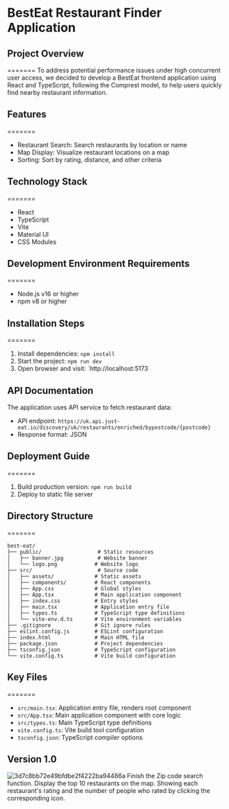 # BestEat Restaurant Finder Application

## Project Overview
=======
To address potential performance issues under high concurrent user access, we decided to develop a BestEat frontend application using React and TypeScript, following the Comprest model, to help users quickly find nearby restaurant information.

## Features
=======
- Restaurant Search: Search restaurants by location or name
- Map Display: Visualize restaurant locations on a map
- Sorting: Sort by rating, distance, and other criteria

## Technology Stack
=======
- React
- TypeScript
- Vite
- Material UI
- CSS Modules

## Development Environment Requirements
=======
- Node.js v16 or higher
- npm v8 or higher

## Installation Steps
=======
1. Install dependencies: `npm install`
2. Start the project: `npm run dev`
3. Open browser and visit: `http://localhost:5173

## API Documentation
The application uses API service to fetch restaurant data:
- API endpoint: `https://uk.api.just-eat.io/discovery/uk/restaurants/enriched/bypostcode/{postcode}`
- Response format: JSON

## Deployment Guide
=======
1. Build production version: `npm run build`
2. Deploy to static file server

## Directory Structure
=======
```
best-eat/
├── public/                  # Static resources
│   ├── banner.jpg           # Website banner
│   └── logo.png            # Website logo
├── src/                     # Source code
│   ├── assets/             # Static assets
│   ├── components/         # React components
│   ├── App.css             # Global styles
│   ├── App.tsx             # Main application component
│   ├── index.css           # Entry styles
│   ├── main.tsx            # Application entry file
│   ├── types.ts            # TypeScript type definitions
│   └── vite-env.d.ts       # Vite environment variables
├── .gitignore              # Git ignore rules
├── eslint.config.js        # ESLint configuration
├── index.html              # Main HTML file
├── package.json            # Project dependencies
├── tsconfig.json           # TypeScript configuration
└── vite.config.ts          # Vite build configuration
```

## Key Files
=======

- `src/main.tsx`: Application entry file, renders root component
- `src/App.tsx`: Main application component with core logic
- `src/types.ts`: Main TypeScript type definitions
- `vite.config.ts`: Vite build tool configuration
- `tsconfig.json`: TypeScript compiler options

## Version 1.0
![3d7c8bb72e49bfdbe2f4222ba94486a](https://github.com/user-attachments/assets/d0da6533-8ab0-4eef-a1ec-5a93e93c3e98)
Finish the Zip code search function.
Display the top 10 restaurants on the map.
Showing each restaurant's rating and the number of people who rated by clicking the corresponding icon.
